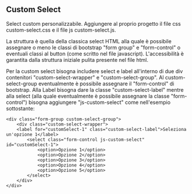 ## Custom Select
Select custom personalizzabile.
Aggiungere al proprio progetto il file css custom-select.css e il file js custom-select.js.

La struttura è quella della classica select HTML alla quale è possibile assegnare o meno le classi di bootstrap "form group" e "form-control" o eventuali classi al button (come scritto nel file javascript).
L'accessibilità è garantita dalla struttura iniziale pulita presente nel file html.

Per la custom select bisogna includere select e label all'interno di due div contenitori "custom-select-wrapper" e "custom-select-group". Al custom-select-group eventualmente è possibile assegnare il "form-control" di bootstrap.
Alla Label bisogna dare la classe "custom-select-label" mentre alla select (alla quale eventualmente è possibile assegnare la classe "form-control") bisogna aggiungere "js-custom-select" come nell'esempio sottostante:

    <div class="form-group custom-select-group">
        <div class="custom-select-wrapper">
        <label for="customSelect-1" class="custom-select-label">Seleziona un'opzione 1</label>
            <select class="form-control js-custom-select" id="customSelect-1">
                <option>Opzione 1</option>
                <option>Opzione 2</option>
                <option>Opzione 3</option>
                <option>Opzione 4</option>
                <option>Opzione 5</option>
            </select>
        </div>
    </div>




